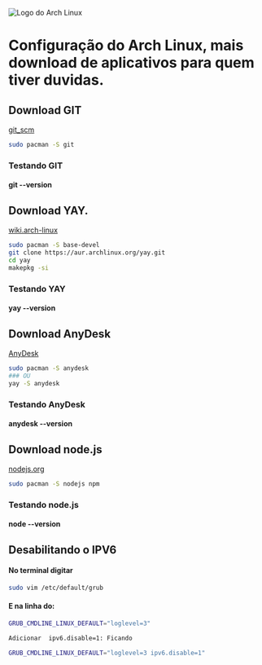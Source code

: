 ![Logo do Arch Linux](https://upload.wikimedia.org/wikipedia/commons/thumb/7/74/Arch_Linux_logo.svg/1280px-Arch_Linux_logo.svg.png "Logo do Arch-Linux")


# Configuração do Arch Linux, mais download de aplicativos para quem tiver duvidas.

## Download GIT

[git_scm](https://git-scm.com/)

```sh
sudo pacman -S git
```

### Testando GIT

#### git --version

## Download YAY.

[wiki.arch-linux](https://aur.archlinux.org/packages/yay/)

```sh
sudo pacman -S base-devel
git clone https://aur.archlinux.org/yay.git
cd yay
makepkg -si
```
### Testando YAY

#### yay --version

## Download AnyDesk

[AnyDesk](https://anydesk.com/pt/downloads/linux)

```sh
sudo pacman -S anydesk
### OU
yay -S anydesk
```

### Testando AnyDesk

#### anydesk --version

## Download node.js

[nodejs.org](https://nodejs.org)

```sh
sudo pacman -S nodejs npm
```

### Testando node.js

#### node --version


## Desabilitando o IPV6

#### No terminal digitar 

```sh
sudo vim /etc/default/grub
```

#### E na linha do:

```sh
GRUB_CMDLINE_LINUX_DEFAULT="loglevel=3"

Adicionar  ipv6.disable=1: Ficando

GRUB_CMDLINE_LINUX_DEFAULT="loglevel=3 ipv6.disable=1"

```